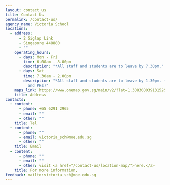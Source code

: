 ```yaml
---
layout: contact_us
title: Contact Us
permalink: /contact-us/
agency_name: Victoria School
locations:
  - address:
      - 2 Siglap Link
      - Singapore 448880
      - ""
    operating_hours:
      - days: Mon - Fri
        time: 6.00am - 8.00pm
        description: "*All staff and students are to leave by 7.30pm."
      - days: Sat
        time: 7.30am - 2.00pm
        description: "*All staff and students are to leave by 1.30pm. (Closed on Sundays
          and PHs)"
    maps_link: https://www.onemap.gov.sg/main/v2/?lat=1.30830803913152&lng=103.928197539607
    title: Address
contacts:
  - content:
      - phone: +65 6291 2965
      - email: ""
      - other: ""
    title: Tel
  - content:
      - phone: ""
      - email: victoria_sch@moe.edu.sg
      - other: ""
    title: Email
  - content:
      - phone: ""
      - email: ""
      - other: visit <a href="/contact-us/location-map/">here.</a>
    title: For more information,
feedback: mailto:victoria_sch@moe.edu.sg
---
```

